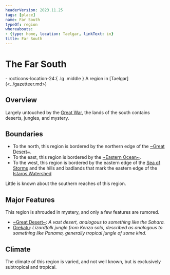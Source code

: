 ```yaml
---
headerVersion: 2023.11.25
tags: [place]
name: Far South
typeOf: region
whereabouts:
- {type: home, location: Taelgar, linkText: in}
title: Far South
---
```


# The Far South
<div class="grid cards ext-narrow-margin ext-one-column" markdown>
-    :octicons-location-24:{ .lg .middle } A region in [Taelgar](<../gazetteer.md>)  
</div>


## Overview

Largely untouched by the [Great War](<../../events/1500s/great-war.md>), the lands of the south contains deserts, jungles, and mystery. 

## Boundaries

- To the north, this region is bordered by the northern edge of the [~Great Desert~](<./great-desert.md>).
- To the east, this region is bordered by the [~Eastern Ocean~](<../eastern-ocean.md>).
- To the west, this region is bordered by the eastern edge of the [Sea of Storms](<../greater-dunmar/sea-of-storms.md>) and the hills and badlands that mark the eastern edge of the [Istaros Watershed](<../istaros-watershed/istaros-watershed.md>)

Little is known about the southern reaches of this region.

## Major Features

This region is shrouded in mystery, and only a few features are rumored. 

- [~Great Desert~](<./great-desert.md>): *A vast desert, analogous to something like the Sahara.*
- [Orekatu](<./orekatu.md>): *Lizardfolk jungle from Kenzo solo, described as analogous to something like Panama, generally tropical jungle of some kind.*

## Climate

The climate of this region is varied, and not well known, but is exclusively subtropical and tropical.